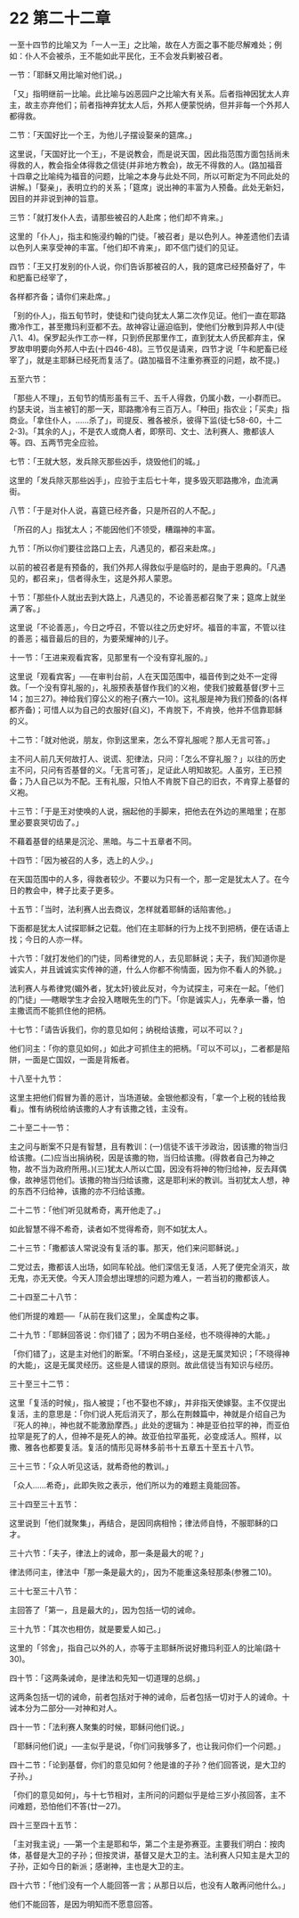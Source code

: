 # 22 第二十二章


一至十四节的比喻又为「一人一王」之比喻，故在人方面之事不能尽解难处；例如：仆人不会被杀，王不能如此平民化，王不会发兵剿被召者。

一节：「耶稣又用比喻对他们说。」

「又」指明继前一比喻。此比喻与凶恶园户之比喻大有关系。后者指神因犹太人弃主，故主亦弃他们；前者指神弃犹太人后，外邦人便蒙悦纳，但并非每一个外邦人都得救。

二节：「天国好比一个王，为他儿子摆设娶亲的筵席。」

这里说，「天国好比一个王」，不是说教会，而是说天国，因此指范围方面包括尚未得救的人，教会指全体得救之信徒(并非地方教会)，故无不得救的人。(路加福音十四章之比喻纯为福音的问题，比喻之本身与此处不同，所以可断定为不同此处的讲解。)「娶亲」，表明立约的关系；「筵席」说出神的丰富为人预备。此处无新妇，因目的并非说到神的旨意。

三节：「就打发仆人去，请那些被召的人赴席；他们却不肯来。」

这里的「仆人」，指主和施浸约翰的门徒。「被召者」是以色列人。神差遗他们去请以色列人来享受神的丰富。「他们却不肯来」，即不信门徒们的见证。

四节：「王又打发别的仆人说，你们告诉那被召的人，我的筵席已经预备好了，牛和肥畜已经宰了，

各样都齐备；请你们来赴席。」

「别的仆人」，指五旬节时，使徒和门徒向犹太人第二次作见证。他们一直在耶路撒冷作工，甚至撒玛利亚都不去。故神容让逼迫临到，使他们分散到异邦人中(徒八1、4)。保罗起头作工亦一样，只到侨民那里作工，直到犹太人侨民都弃主，保罗故申明要向外邦人中去(十四46-48)。三节仅是请来，四节才说「牛和肥畜已经宰了」，就是主耶稣已经死而复活了。(路加福音不注重弥赛亚的问题，故不提。)

五至六节：

「那些人不理」，五旬节的情形虽有三千、五千人得救，仍属小数，一小群而已。约瑟夫说，当主被钉的那一天，耶路撒冷有三百万人。「种田」指农业；「买卖」指商业。「拿住仆人，……杀了」，司提反、雅各被杀，彼得下监(徒七58-60，十二2-3)。「其余的人」，不是农人或商人者，即祭司、文士、法利赛人、撒都该人等。四、五两节完全应验。

七节：「王就大怒，发兵除灭那些凶手，烧毁他们的城。」

这里的「发兵除灭那些凶手」，应验于主后七十年，提多毁灭耶路撒冷，血流满街。

八节：「于是对仆人说，喜筵已经齐备，只是所召的人不配。」

「所召的人」指犹太人；不能因他们不领受，糟蹋神的丰富。

九节：「所以你们要往岔路口上去，凡遇见的，都召来赴席。」

以前的被召者是有预备的，我们外邦人得救似乎是临时的，是由于恩典的。「凡遇见的，都召来」，信者得永生，这是外邦人蒙恩。

十节：「那些仆人就出去到大路上，凡遇见的，不论善恶都召聚了来；筵席上就坐满了客。」

这里说「不论善恶」，今日之呼召，不管以往之历史好坏。福音的丰富，不管以往的善恶；福音最后的目的，为要荣耀神的儿子。

十一节：「王进来观看宾客，见那里有一个没有穿礼服的。」

这里说「观看宾客」──在审判台前，人在天国范围中，福音传到之处不一定得救。「一个没有穿礼服的」，礼服预表基督作我们的义袍，使我们披戴基督(罗十三14；加三27)。神给我们穿公义的袍子(赛六一10)。这礼服是神为我们预备的(各样都齐备)；可惜人以为自己的衣服好(自义)，不肯脱下，不肯换，他并不信靠耶稣的义。

十二节：「就对他说，朋友，你到这里来，怎么不穿礼服呢？那人无言可答。」

主不问人前几天何故打人、说谎、犯律法，只问：「怎么不穿礼服？」以往的历史主不问，只问有否基督的义。「无言可答」，足证此人明知故犯。人虽穷，王已预备；乃人自己以为不配。王有礼服，只怕人不肯脱下自己的旧衣，不肯穿上基督的义袍。

十三节：「于是王对使唤的人说，捆起他的手脚来，把他去在外边的黑暗里；在那里必要哀哭切齿了。」

不藉着基督的结果是沉沦、黑暗。与二十五章者不同。

十四节：「因为被召的人多，选上的人少。」

在天国范围中的人多，得救者较少。不要以为只有一个，那一定是犹太人了。在今日的教会中，稗子比麦子更多。

十五节：「当时，法利赛人出去商议，怎样就着耶稣的话陷害他。」

下面都是犹太人试探耶稣之记载。他们在主耶稣的行为上找不到把柄，便在话语上找；今日的人亦一样。

十六节：「就打发他们的门徒，同希律党的人，去见耶稣说；夫子，我们知道你是诚实人，并且诚诚实实传神的道，什么人你都不徇情面，因为你不看人的外貌。」

法利赛人与希律党(媚外者，犹太奸)彼此反对，今为试探主，可来在一起。「他们的门徒」──瞎眼学生才会投入瞎眼先生的门下。「你是诚实人」，先奉承一番，怕主撒谎而不能抓住他的把柄。

十七节：「请告诉我们，你的意见如何；纳税给该撒，可以不可以？」

他们问主：「你的意见如何，」如此才可抓住主的把柄。「可以不可以」，二者都是陷阱，一面是亡国奴，一面是背叛者。

十八至十九节：

这里主把他们假冒为善的恶计，当场道破。金银他都没有，「拿一个上税的钱给我看」。惟有纳税给纳该撒的人才有该撒之钱，主没有。

二十至二十一节：

主之问与断案不只是有智慧，且有教训：(一)信徒不该干涉政治，因该撒的物当归给该撒。(二)应当出捐纳税，因是该撒的物，当归给该撒。(得救者自己为神之物，故不当为政府所用。)(三)犹太人所以亡国，因没有将神的物归给神，反去拜偶像，故神惩罚他们。该撒的物当归给该撒，这是耶利米的教训。当初犹太人想，神的东西不归给神，该撒的亦不归给该撒。

二十二节：「他们听见就希奇，离开他走了。」

如此智慧不得不希奇，读者如不觉得希奇，则不如犹太人。

二十三节：「撒都该人常说没有复活的事。那天，他们来问耶稣说。」

二党过去，撒都该人出场，如同车轮战。他们深信无复活，人死了便完全消灭，故无鬼，亦无天使。今天人顶会想出理想的问题为难人，一若当初的撒都该人。

二十四至二十八节：

他们所提的难题──「从前在我们这里」，全属虚构之事。

二十九节：「耶稣回答说：你们错了；因为不明白圣经，也不晓得神的大能。」

「你们错了」，这是主对他们的断案。「不明白圣经」，这是无属灵知识；「不晓得神的大能」，这是无属灵经历。这些是人错误的原则。故此信徒当有知识与经历。

三十至三十二节：

这里「复活的时候」，指人被提；「也不娶也不嫁」，并非指天使嫁娶。主不仅提出复活，主的意思是：「你们说人死后消灭了，那么在荆棘篇中，神就是介绍自己为『死人的神』，神也就不能激励摩西。」此处的逻辑为：神是亚伯拉罕的神，而亚伯拉罕是死了的人，但神不是死人的神。故亚伯拉罕虽死，必变成活人。照样，以撒、雅各也都要复活。复活的情形见哥林多前书十五章五十至五十八节。

三十三节：「众人听见这话，就希奇他的教训。」

「众人……希奇」，此即失败之表示，他们所以为的难题主竟能回答。

三十四至三十五节：

这里说到「他们就聚集」，再结合，是因同病相怜；律法师自恃，不服耶稣的口才。

三十六节：「夫子，律法上的诫命，那一条是最大的呢？」

律法师问主，律法中「那一条是最大的」，因为不能重这条轻那条(参雅二10)。

三十七至三十八节：

主回答了「第一，且是最大的」，因为包括一切的诫命。

三十九节：「其次也相仿，就是要爱人如己。」

这里的「邻舍」，指自己以外的人，亦等于主耶稣所说好撒玛利亚人的比喻(路十30)。

四十节：「这两条诫命，是律法和先知一切道理的总纲。」

这两条包括一切的诫命，前者包括对于神的诫命，后者包括一切对于人的诫命。十诫本分为二部分──对神和对人。

四十一节：「法利赛人聚集的时候，耶稣问他们说。」

「耶稣问他们说」──主似乎是说，「你们问我够多了，也让我问你们一个问题。」

四十二节：「论到基督，你们的意见如何？他是谁的子孙？他们回答说，是大卫的子孙。」

「你们的意见如何」，与十七节相对，主所问的问题似乎是给三岁小孩回答，主不问难题，恐怕他们不答(廿一27)。

四十三至四十五节：

「主对我主说」──第一个主是耶和华，第二个主是弥赛亚。主要我们明白：按肉体，基督是大卫的子孙；但按灵讲，基督又是大卫的主。法利赛人只知主是大卫的子孙，正如今日的新派；感谢神，主也是大卫的主。

四十六节：「他们没有一个人能回答一言；从那日以后，也没有人敢再问他什么。」

他们不能回答，是因为明知而不愿意回答。

